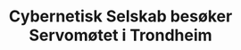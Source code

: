 ---
title: Cybernetisk Selskab besøker Servomøtet i Trondheim
short: CYB besøker Servomøtet
tags: cyb, minor
year: 1983
sources:
  - https://github.com/cybernetisk/cyb50-hefte CYB50 Jubileumsbok
view: none
---